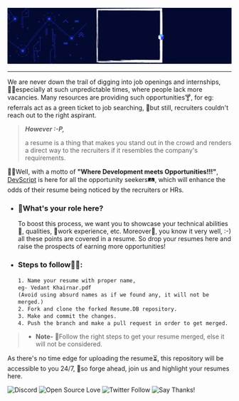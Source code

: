 ![Introgif](https://github.com/DevScript/Resume.DB/blob/main/assets/Resume_DB.gif)

---


We are never down the trail of digging into job openings and internships, 🙅‍♀️especially at such unpredictable times, where people lack more vacancies. Many resources are providing such opportunities🍸, for eg: referrals act as a green ticket to job searching, 🎌but still, recruiters couldn't reach out to the right aspirant.

>**_However :-P,_** 
>
> a resume is a thing that makes you stand out in the crowd and renders a direct way to the recruiters if it resembles the company's requirements.

💁‍♀️Well, with a motto of **"Where Development meets Opportunities!!!"**, [DevScript](https://devscript.org/) is here for all the opportunity seekers🛤, which will enhance the odds of their resume being noticed by the recruiters or HRs. 

- ### **🎋What's your role here?**
    To boost this process, we want you to showcase your technical abilities🔬, qualities, 🔺work experience, etc. Moreover🏴, you know it very well, :-) all these points are covered in a resume. So drop your resumes here and raise the prospects of earning more opportunities! 

- ### **Steps to follow🕵️‍♀️:**
      1. Name your resume with proper name, 
      eg- Vedant Khairnar.pdf
      (Avoid using absurd names as if we found any, it will not be merged.) 
      2. Fork and clone the forked Resume.DB repository.
      3. Make and commit the changes.
      4. Push the branch and make a pull request in order to get merged.
    
>- **Note-** 🐾Follow the right steps to get your resume merged, else it will not be considered.

As there's no time edge for uploading the resume⏳, this repository will be accessible to you 24/7, 🥏so forge ahead, join us and highlight your resumes here.  

![Discord](https://img.shields.io/discord/731001496417730611?label=Discord&logo=Discord&style=plastic) ![Open Source Love](https://badges.frapsoft.com/os/v2/open-source.svg?v=103) ![Twitter Follow](https://img.shields.io/twitter/follow/The_DevScript?label=Twitter&logo=Twitter&style=social) ![Say Thanks!](https://img.shields.io/badge/Say-Thanks!-yellow.svg)

